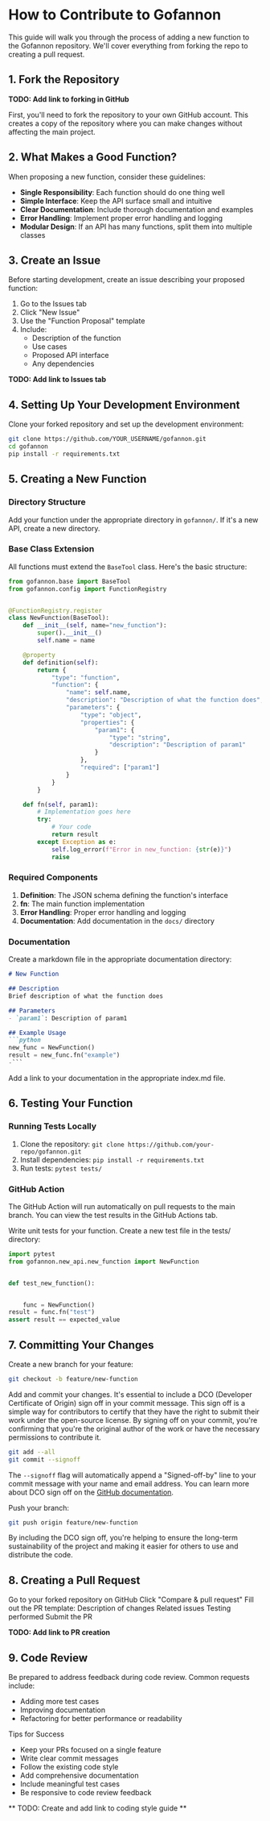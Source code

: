 # How to Contribute to Gofannon

This guide will walk you through the process of adding a new function to the Gofannon repository. We'll cover everything from forking the repo to creating a pull request.

## 1. Fork the Repository
**TODO: Add link to forking in GitHub**

First, you'll need to fork the repository to your own GitHub account. This creates a copy of the repository where you can make changes without affecting the main project.

## 2. What Makes a Good Function?
When proposing a new function, consider these guidelines:

- **Single Responsibility**: Each function should do one thing well
- **Simple Interface**: Keep the API surface small and intuitive
- **Clear Documentation**: Include thorough documentation and examples
- **Error Handling**: Implement proper error handling and logging
- **Modular Design**: If an API has many functions, split them into multiple classes

## 3. Create an Issue
Before starting development, create an issue describing your proposed function:

1. Go to the Issues tab
2. Click "New Issue"
3. Use the "Function Proposal" template
4. Include:
    - Description of the function
    - Use cases
    - Proposed API interface
    - Any dependencies

**TODO: Add link to Issues tab**

## 4. Setting Up Your Development Environment
Clone your forked repository and set up the development environment:

```bash  
git clone https://github.com/YOUR_USERNAME/gofannon.git  
cd gofannon  
pip install -r requirements.txt  
```

## 5. Creating a New Function
### Directory Structure
Add your function under the appropriate directory in `gofannon/`. If it's a new API, create a new directory.

### Base Class Extension
All functions must extend the `BaseTool` class. Here's the basic structure:

```python  
from gofannon.base import BaseTool
from gofannon.config import FunctionRegistry


@FunctionRegistry.register
class NewFunction(BaseTool):
    def __init__(self, name="new_function"):
        super().__init__()
        self.name = name

    @property
    def definition(self):
        return {
            "type": "function",
            "function": {
                "name": self.name,
                "description": "Description of what the function does",
                "parameters": {
                    "type": "object",
                    "properties": {
                        "param1": {
                            "type": "string",
                            "description": "Description of param1"
                        }
                    },
                    "required": ["param1"]
                }
            }
        }

    def fn(self, param1):
        # Implementation goes here  
        try:
            # Your code  
            return result
        except Exception as e:
            self.log_error(f"Error in new_function: {str(e)}")
            raise  
```

### Required Components
1. **Definition**: The JSON schema defining the function's interface
2. **fn**: The main function implementation
3. **Error Handling**: Proper error handling and logging
4. **Documentation**: Add documentation in the `docs/` directory

### Documentation
Create a markdown file in the appropriate documentation directory:

```markdown
# New Function

## Description
Brief description of what the function does

## Parameters
- `param1`: Description of param1

## Example Usage
```python  
new_func = NewFunction()  
result = new_func.fn("example")  
-```
```

Add a link to your documentation in the appropriate index.md file.

## 6. Testing Your Function

### Running Tests Locally

1. Clone the repository: `git clone https://github.com/your-repo/gofannon.git`
2. Install dependencies: `pip install -r requirements.txt`
3. Run tests: `pytest tests/`

### GitHub Action

The GitHub Action will run automatically on pull requests to the main branch. You can view the test results in the GitHub Actions tab.

Write unit tests for your function. Create a new test file in the tests/ directory:

```python
import pytest
from gofannon.new_api.new_function import NewFunction


def test_new_function():


    func = NewFunction()
result = func.fn("test")
assert result == expected_value
```

## 7. Committing Your Changes

Create a new branch for your feature:  
```bash  
git checkout -b feature/new-function  
```

Add and commit your changes. It's essential to include a DCO (Developer 
Certificate of Origin) sign off in your commit message. This sign off is a 
simple way for contributors to certify that they have the right to submit their 
work under the open-source license. By signing off on your commit, you're 
confirming that you're the original author of the work or have the necessary 
permissions to contribute it.

```bash  
git add --all  
git commit --signoff  
```

The `--signoff` flag will automatically append a "Signed-off-by" line to your 
commit message with your name and email address. You can learn more about DCO 
sign off on the [GitHub documentation](https://docs.github.com/en/authentication/managing-commit-signature-verification/signing-commits).

Push your branch:  
```bash  
git push origin feature/new-function  
```

By including the DCO sign off, you're helping to ensure the long-term 
sustainability of the project and making it easier for others to use and 
distribute the code.

## 8. Creating a Pull Request

Go to your forked repository on GitHub
Click "Compare & pull request"
Fill out the PR template:
    Description of changes
    Related issues
    Testing performed
Submit the PR

**TODO: Add link to PR creation**

## 9. Code Review

Be prepared to address feedback during code review. Common requests include:

* Adding more test cases
* Improving documentation
* Refactoring for better performance or readability

Tips for Success

* Keep your PRs focused on a single feature
* Write clear commit messages
* Follow the existing code style
* Add comprehensive documentation
* Include meaningful test cases
* Be responsive to code review feedback

** TODO: Create and add link to coding style guide **